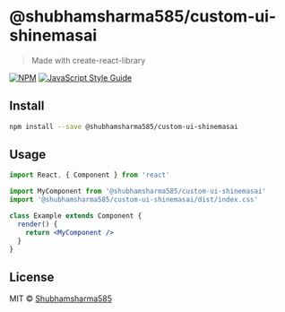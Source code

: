 # @shubhamsharma585/custom-ui-shinemasai

> Made with create-react-library

[![NPM](https://img.shields.io/npm/v/@shubhamsharma585/custom-ui-shinemasai.svg)](https://www.npmjs.com/package/@shubhamsharma585/custom-ui-shinemasai) [![JavaScript Style Guide](https://img.shields.io/badge/code_style-standard-brightgreen.svg)](https://standardjs.com)

## Install

```bash
npm install --save @shubhamsharma585/custom-ui-shinemasai
```

## Usage

```jsx
import React, { Component } from 'react'

import MyComponent from '@shubhamsharma585/custom-ui-shinemasai'
import '@shubhamsharma585/custom-ui-shinemasai/dist/index.css'

class Example extends Component {
  render() {
    return <MyComponent />
  }
}
```

## License

MIT © [Shubhamsharma585](https://github.com/Shubhamsharma585)
